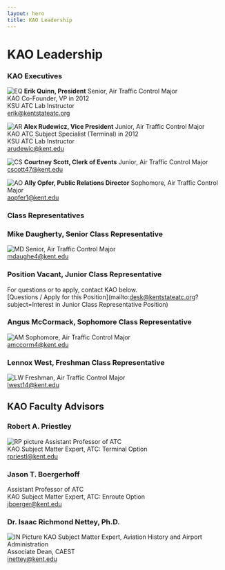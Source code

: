 ```yaml
---
layout: hero
title: KAO Leadership
---
```

# KAO Leadership

### KAO Executives

<!--
### Erik Quinn, President
![EQ](/assets/images/leadership/EQ.jpg)
Senior, Air Traffic Control Major  
KAO Co-Founder, VP in 2012  
KSU ATC Lab Instructor  
[erik@kentstateatc.org](mailto:erik@kentstateatc.org)    

### Alex Rudewicz, Vice President
![AR](/assets/images/leadership/AR.jpg)
Junior, Air Traffic Control Major  
KAO ATC Subject Specialist (Terminal) in 2012  
KSU ATC Lab Instructor  
[arudewic@kent.edu](mailto:arudewic@kent.edu)    

### Courtney Scott, Clerk of Events
![CS](/assets/images/leadership/CS.jpg)
Junior, Air Traffic Control Major  
[cscott47@kent.edu](mailto:cscott47@kent.edu)    

### Ally Opfer, Public Relations Director
![AO](/assets/images/leadership/AO.jpg)
Sophomore, Air Traffic Control Major  
[aopfer1@kent.edu](mailto:aopfer1@kent.edu)  
-->

![EQ](/assets/images/leadership/EQ.jpg)
__Erik Quinn, President__
Senior, Air Traffic Control Major  
KAO Co-Founder, VP in 2012  
KSU ATC Lab Instructor  
[erik@kentstateatc.org](mailto:erik@kentstateatc.org)    

![AR](/assets/images/leadership/AR.jpg)
__Alex Rudewicz, Vice President__
Junior, Air Traffic Control Major  
KAO ATC Subject Specialist (Terminal) in 2012  
KSU ATC Lab Instructor  
[arudewic@kent.edu](mailto:arudewic@kent.edu)    

![CS](/assets/images/leadership/CS.jpg)
__Courtney Scott, Clerk of Events__
Junior, Air Traffic Control Major  
[cscott47@kent.edu](mailto:cscott47@kent.edu)    

![AO](/assets/images/leadership/AO.jpg)
__Ally Opfer, Public Relations Director__
Sophomore, Air Traffic Control Major  
[aopfer1@kent.edu](mailto:aopfer1@kent.edu)  

### Class Representatives

### Mike Daugherty, Senior Class Representative
![MD](/assets/images/leadership/MD.jpg)
Senior, Air Traffic Control Major  
[mdaughe4@kent.edu](mailto:mdaughe4@kent.edu)

### Position Vacant, Junior Class Representative
For questions or to apply, contact KAO below.  
[Questions / Apply for this Position](mailto:desk@kentstateatc.org?subject=Interest in Junior Class Representative Position)

### Angus McCormack, Sophomore Class Representative
![AM](/assets/images/leadership/AM.jpg)
Sophomore, Air Traffic Control Major  
[amccorm4@kent.edu](mailto:amccorma4@kent.edu)  

### Lennox West, Freshman Class Representative
![LW](/assets/images/leadership/LW.jpg)
Freshman, Air Traffic Control Major  
[lwest14@kent.edu](mailto:lwest14@kent.edu)  


<!--
## Subject Specialists

### Tyler Stanis, Flight Subject Specialist
Junior, Air Traffic Control and Flight Technology Double-Major  
KAO Flight Subject Specialist since 2012  
[tstanis@kent.edu](mailto:tstanis@kent.edu)  
![headshot](/assets/images/leadership/TS.jpg)


### Dan Schiff, Airline Operations Subject Specialist
Junior, Flight Technology Major  
[danschiffemail](mailto:danschiffemail)  
![headshot](/assets/images/leadership/DS.jpg)
-->


## __KAO Faculty Advisors__

### Robert A. Priestley
![RP picture](/assets/images/leadership/RP.jpg)
Assistant Professor of ATC  
KAO Subject Matter Expert, ATC: Terminal Option  
[rpriestl@kent.edu](mailto:rpriestl@kent.edu)  



### Jason T. Boergerhoff
Assistant Professor of ATC  
KAO Subject Matter Expert, ATC: Enroute Option  
[jboerger@kent.edu](mailto:jboerger@kent.edu)


### Dr. Isaac Richmond Nettey, Ph.D.
![IN Picture](/assets/images/leadership/IN.jpg)
KAO Subject Matter Expert, Aviation History and Airport Administration  
Associate Dean, CAEST  
[inettey@kent.edu](mailto:inettey@kent.edu)  


